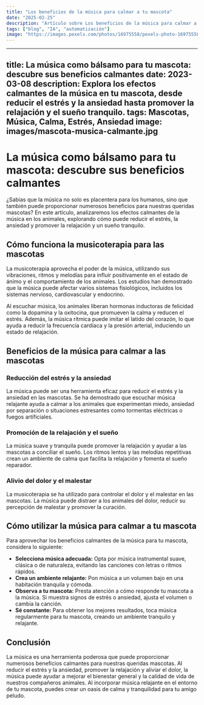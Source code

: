 ```yaml
---
title: "Los beneficios de la música para calmar a tu mascota"
date: "2025-02-25"
description: "Artículo sobre Los beneficios de la música para calmar a tu mascota"
tags: ["blog", "IA", "automatización"]
image: "https://images.pexels.com/photos/16975558/pexels-photo-16975558.jpeg?auto=compress&cs=tinysrgb&h=350"
---
```


---
title: La música como bálsamo para tu mascota: descubre sus beneficios calmantes
date: 2023-03-08
description: Explora los efectos calmantes de la música en tu mascota, desde reducir el estrés y la ansiedad hasta promover la relajación y el sueño tranquilo.
tags: Mascotas, Música, Calma, Estrés, Ansiedad
image: images/mascota-musica-calmante.jpg
---

# La música como bálsamo para tu mascota: descubre sus beneficios calmantes

¿Sabías que la música no solo es placentera para los humanos, sino que también puede proporcionar numerosos beneficios para nuestras queridas mascotas? En este artículo, analizaremos los efectos calmantes de la música en los animales, explorando cómo puede reducir el estrés, la ansiedad y promover la relajación y un sueño tranquilo.

## Cómo funciona la musicoterapia para las mascotas

La musicoterapia aprovecha el poder de la música, utilizando sus vibraciones, ritmos y melodías para influir positivamente en el estado de ánimo y el comportamiento de los animales. Los estudios han demostrado que la música puede afectar varios sistemas fisiológicos, incluidos los sistemas nervioso, cardiovascular y endocrino.

Al escuchar música, los animales liberan hormonas inductoras de felicidad como la dopamina y la oxitocina, que promueven la calma y reducen el estrés. Además, la música rítmica puede imitar el latido del corazón, lo que ayuda a reducir la frecuencia cardíaca y la presión arterial, induciendo un estado de relajación.

## Beneficios de la música para calmar a las mascotas

### Reducción del estrés y la ansiedad

La música puede ser una herramienta eficaz para reducir el estrés y la ansiedad en las mascotas. Se ha demostrado que escuchar música relajante ayuda a calmar a los animales que experimentan miedo, ansiedad por separación o situaciones estresantes como tormentas eléctricas o fuegos artificiales.

### Promoción de la relajación y el sueño

La música suave y tranquila puede promover la relajación y ayudar a las mascotas a conciliar el sueño. Los ritmos lentos y las melodías repetitivas crean un ambiente de calma que facilita la relajación y fomenta el sueño reparador.

### Alivio del dolor y el malestar

La musicoterapia se ha utilizado para controlar el dolor y el malestar en las mascotas. La música puede distraer a los animales del dolor, reducir su percepción de malestar y promover la curación.

## Cómo utilizar la música para calmar a tu mascota

Para aprovechar los beneficios calmantes de la música para tu mascota, considera lo siguiente:

* **Selecciona música adecuada:** Opta por música instrumental suave, clásica o de naturaleza, evitando las canciones con letras o ritmos rápidos.
* **Crea un ambiente relajante:** Pon música a un volumen bajo en una habitación tranquila y cómoda.
* **Observa a tu mascota:** Presta atención a cómo responde tu mascota a la música. Si muestra signos de estrés o ansiedad, ajusta el volumen o cambia la canción.
* **Sé constante:** Para obtener los mejores resultados, toca música regularmente para tu mascota, creando un ambiente tranquilo y relajante.

## Conclusión

La música es una herramienta poderosa que puede proporcionar numerosos beneficios calmantes para nuestras queridas mascotas. Al reducir el estrés y la ansiedad, promover la relajación y aliviar el dolor, la música puede ayudar a mejorar el bienestar general y la calidad de vida de nuestros compañeros animales. Al incorporar música relajante en el entorno de tu mascota, puedes crear un oasis de calma y tranquilidad para tu amigo peludo.